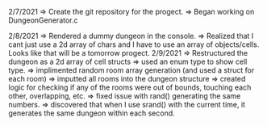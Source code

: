 2/7/2021
    => Create the git repository for the progect.
    => Began working on DungeonGenerator.c

2/8/2021
    => Rendered a dummy dungeon in the console.
    => Realized that I cant just use a 2d array of chars and I have to use an array of objects/cells. Looks like that will be a tomorrow progect.
2/9/2021
    => Restructured the dungeon as a 2d array of cell structs
    => used an enum type to show cell type.
    => implimented random room array generation (and used a struct for each room)
    => imputted all rooms into the dungeon structure
    => created logic for checking if any of the rooms were out of bounds, touching each other, overlapping, etc.
    => fixed issue with rand() generating the same numbers.
    => discovered that when I use srand() with the current time, it generates the same dungeon within each second.
